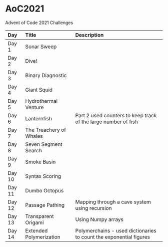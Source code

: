# AoC2021
Advent of Code 2021 Challenges

| Day    | Title                   | Description                                                        |
|:-------|:------------------------|:-------------------------------------------------------------------|
| Day 1  | Sonar Sweep             |                                                                    |
| Day 2  | Dive!                   |                                                                    |
| Day 3  | Binary Diagnostic       |                                                                    |
| Day 4  | Giant Squid             |                                                                    |
| Day 5  | Hydrothermal Venture    |                                                                    |
| Day 6  | Lanternfish             | Part 2 used counters to keep track of the large number of fish     |
| Day 7  | The Treachery of Whales |                                                                    |
| Day 8  | Seven Segment Search    |                                                                    |
| Day 9  | Smoke Basin             |                                                                    |
| Day 10 | Syntax Scoring             |                                                                    |
| Day 11 | Dumbo Octopus             |                                                                    |
| Day 12 | Passage Pathing             | Mapping through a cave system using recursion                      |
| Day 13 | Transparent Origami             | Using Numpy arrays                                                 |
| Day 14 | Extended Polymerization             | Polymerchains - used dictionaries to count the exponential figures |
